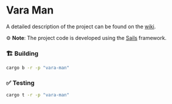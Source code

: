 # Vara Man

A detailed description of the project can be found on the [wiki](https://wiki.vara.network/docs/examples/Gaming/varaman).

⚙️ **Note**: The project code is developed using the [Sails](https://github.com/gear-tech/sails) framework.

### 🏗️ Building

```sh
cargo b -r -p "vara-man"
```

### ✅ Testing

```sh
cargo t -r -p "vara-man"
```
